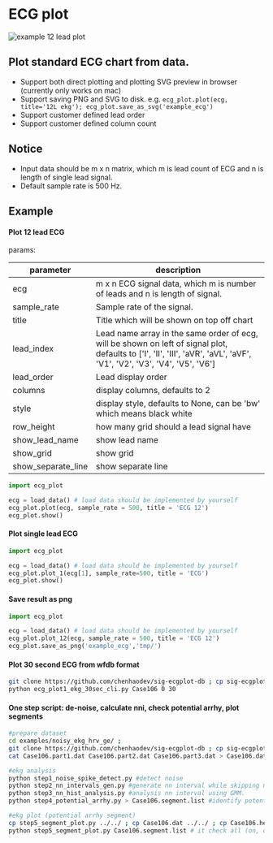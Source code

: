# ECG plot

![example 12 lead plot](https://github.com/chenhaodev/biosig_ecg_plot/blob/master/example_ecg.png)

## Plot standard ECG chart from data.
* Support both direct plotting and plotting SVG preview in browser (currently only works on mac)
* Support saving PNG and SVG to disk. e.g. `ecg_plot.plot(ecg, title='12L ekg'); ecg_plot.save_as_svg('example_ecg')`
* Support customer defined lead order
* Support customer defined column count

## Notice
* Input data should be m x n matrix, which m is lead count of ECG and n is length of single lead signal.
* Default sample rate is 500 Hz.

## Example


#### Plot 12 lead ECG


params:

|parameter|description|
| --- | --- |
|ecg        | m x n ECG signal data, which m is number of leads and n is length of signal. |
|sample_rate| Sample rate of the signal. |
|title      | Title which will be shown on top off chart
|lead_index | Lead name array in the same order of ecg, will be shown on left of signal plot, defaults to ['I', 'II', 'III', 'aVR', 'aVL', 'aVF', 'V1', 'V2', 'V3', 'V4', 'V5', 'V6'] |
|lead_order | Lead display order |
|columns    | display columns, defaults to 2 |
|style      | display style, defaults to None, can be 'bw' which means black white |
|row_height |   how many grid should a lead signal have |
|show_lead_name | show lead name |
|show_grid      | show grid |
|show_separate_line  | show separate line |


```python
import ecg_plot

ecg = load_data() # load data should be implemented by yourself 
ecg_plot.plot(ecg, sample_rate = 500, title = 'ECG 12')
ecg_plot.show()
```

#### Plot single lead ECG

```python
import ecg_plot

ecg = load_data() # load data should be implemented by yourself 
ecg_plot.plot_1(ecg[1], sample_rate=500, title = 'ECG')
ecg_plot.show()
```

#### Save result as png

```python
import ecg_plot

ecg = load_data() # load data should be implemented by yourself 
ecg_plot.plot_12(ecg, sample_rate = 500, title = 'ECG 12')
ecg_plot.save_as_png('example_ecg','tmp/')
```

#### Plot 30 second ECG from wfdb format
```bash
git clone https://github.com/chenhaodev/sig-ecgplot-db ; cp sig-ecgplot-db/example-db/noisy_ekg_hrv_ge/* . ; cat Case106.part1.dat Case106.part2.dat Case106.part3.dat > Case106.dat ; 
python ecg_plot1_ekg_30sec_cli.py Case106 0 30
```

#### One step script: de-noise, calculate nni, check potential arrhy, plot segments
```bash
#prepare dataset
cd examples/noisy_ekg_hrv_ge/ ; 
git clone https://github.com/chenhaodev/sig-ecgplot-db ; cp sig-ecgplot-db/example-db/noisy_ekg_hrv_ge/* . ; 
cat Case106.part1.dat Case106.part2.dat Case106.part3.dat > Case106.dat ; rm Case106.part* ; 

#ekg analysis
python step1_noise_spike_detect.py #detect noise    
python step2_nn_intervals_gen.py #generate nn interval while skipping noise period. 
python step3_nn_hist_analysis.py #analysis nn interval using GMM. 
python step4_potential_arrhy.py > Case106.segment.list #identify potential arrhy segment.

#ekg plot (potential arrhy segment)
cp step5_segment_plot.py ../../ ; cp Case106.dat ../../ ; cp Case106.hea ../../ ;  cp Case106.segment.list ../../ ; cd - 
python step5_segment_plot.py Case106.segment.list # it check all (on, off) in xxx.segment.list, and iteratively call function eca_plot1_eka_30sec_cli.py to plot png. 
```
